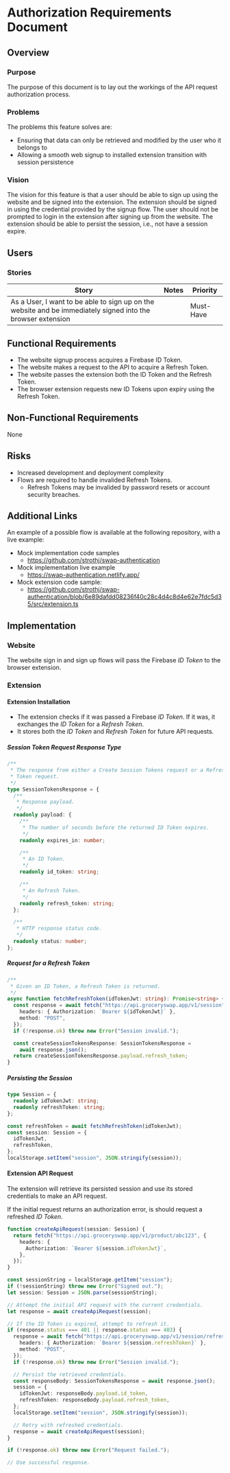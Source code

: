 # Authorization Requirements Document

## Overview

### Purpose

The purpose of this document is to lay out the workings of the API request
authorization process.

### Problems

The problems this feature solves are:

- Ensuring that data can only be retrieved and modified by the user who it
  belongs to
- Allowing a smooth web signup to installed extension transition with session
  persistence

### Vision

The vision for this feature is that a user should be able to sign up using the
website and be signed into the extension. The extension should be signed in
using the credential provided by the signup flow. The user should not be
prompted to login in the extension after signing up from the website. The
extension should be able to persist the session, i.e., not have a session
expire.

## Users

### Stories

| Story                                                                                                       | Notes | Priority  |
| ----------------------------------------------------------------------------------------------------------- | ----- | --------- |
| As a User, I want to be able to sign up on the website and be immediately signed into the browser extension |       | Must-Have |

## Functional Requirements

- The website signup process acquires a Firebase ID Token.
- The website makes a request to the API to acquire a Refresh Token.
- The website passes the extension both the ID Token and the Refresh Token.
- The browser extension requests new ID Tokens upon expiry using the Refresh Token.

## Non-Functional Requirements

None

## Risks

- Increased development and deployment complexity
- Flows are required to handle invalided Refresh Tokens.
  - Refresh Tokens may be invalided by password resets or account security
    breaches.

## Additional Links

An example of a possible flow is available at the following repository, with a
live example:

- Mock implementation code samples
  - https://github.com/strothj/swap-authentication
- Mock implementation live example
  - https://swap-authentication.netlify.app/
- Mock extension code sample:
  - https://github.com/strothj/swap-authentication/blob/6e89dafdd08236f40c28c4d4c8d4e62e7fdc5d35/src/extension.ts

## Implementation

### Website

The website sign in and sign up flows will pass the Firebase _ID Token_ to the
browser extension.

### Extension

#### Extension Installation

- The extension checks if it was passed a Firebase _ID Token_. If it was, it
  exchanges the _ID Token_ for a _Refresh Token_.
- It stores both the _ID Token_ and _Refresh Token_ for future API requests.

##### Session Token Request Response Type

```typescript
/**
 * The response from either a Create Session Tokens request or a Refresh Session
 * Token request.
 */
type SessionTokensResponse = {
  /**
   * Response payload.
   */
  readonly payload: {
    /**
     * The number of seconds before the returned ID Token expires.
     */
    readonly expires_in: number;

    /**
     * An ID Token.
     */
    readonly id_token: string;

    /**
     * An Refresh Token.
     */
    readonly refresh_token: string;
  };

  /**
   * HTTP response status code.
   */
  readonly status: number;
};
```

##### Request for a Refresh Token

```typescript
/**
 * Given an ID Token, a Refresh Token is returned.
 */
async function fetchRefreshToken(idTokenJwt: string): Promise<string> {
  const response = await fetch("https://api.groceryswap.app/v1/session", {
    headers: { Authorization: `Bearer ${idTokenJwt}` },
    method: "POST",
  });
  if (!response.ok) throw new Error("Session invalid.");

  const createSessionTokensResponse: SessionTokensResponse =
    await response.json();
  return createSessionTokensResponse.payload.refresh_token;
}
```

##### Persisting the Session

```typescript
type Session = {
  readonly idTokenJwt: string;
  readonly refreshToken: string;
};

const refreshToken = await fetchRefreshToken(idTokenJwt);
const session: Session = {
  idTokenJwt,
  refreshToken,
};
localStorage.setItem("session", JSON.stringify(session));
```

#### Extension API Request

The extension will retrieve its persisted session and use its stored credentials
to make an API request.

If the initial request returns an authorization error, is should request a
refreshed _ID Token_.

```typescript
function createApiRequest(session: Session) {
  return fetch("https://api.groceryswap.app/v1/product/abc123", {
    headers: {
      Authorization: `Bearer ${session.idTokenJwt}`,
    },
  });
}

const sessionString = localStorage.getItem("session");
if (!sessionString) throw new Error("Signed out.");
let session: Session = JSON.parse(sessionString);

// Attempt the initial API request with the current credentials.
let response = await createApiRequest(session);

// If the ID Token is expired, attempt to refresh it.
if (response.status === 401 || response.status === 403) {
  response = await fetch("https://api.groceryswap.app/v1/session/refresh", {
    headers: { Authorization: `Bearer ${session.refreshToken}` },
    method: "POST",
  });
  if (!response.ok) throw new Error("Session invalid.");

  // Persist the retrieved credentials.
  const responseBody: SessionTokensResponse = await response.json();
  session = {
    idTokenJwt: responseBody.payload.id_token,
    refreshToken: responseBody.payload.refresh_token,
  };
  localStorage.setItem("session", JSON.stringify(session));

  // Retry with refreshed credentials.
  response = await createApiRequest(session);
}

if (!response.ok) throw new Error("Request failed.");

// Use successful response.
```
